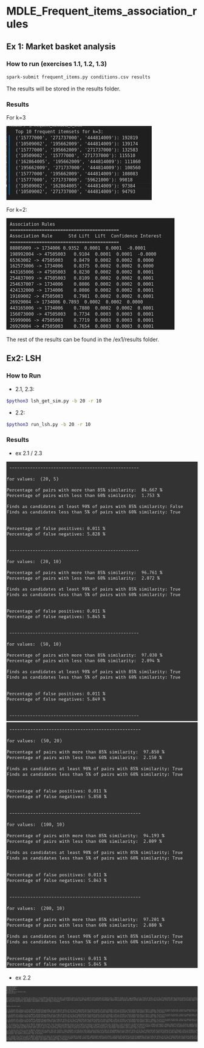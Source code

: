 # MDLE_Frequent_items_association_rules


## Ex 1: Market basket analysis 

### How to run (exercises 1.1, 1.2, 1.3) 

```bash
spark-submit frequent_items.py conditions.csv results
```

The results will be stored in the results folder. 

### Results

For k=3 

![ex 1.2](./images/img4.png)

For k=2: 

![ex 1.3](./images/img5.png)

The rest of the results can be found in the /ex1/results folder. 

## Ex2: LSH

### How to Run 
- 2.1, 2.3: 
```bash
$python3 lsh_get_sim.py -b 20 -r 10
```

- 2.2: 
```bash
$python3 run_lsh.py -b 20 -r 10
```

### Results

- ex 2.1 / 2.3 

![ex 2.1 / 2.3](./images/img1.png)
![ex 2.1 / 2.3 ](./images/img2.png)

- ex 2.2 

![ex 2.2](./images/img3.png)

 
